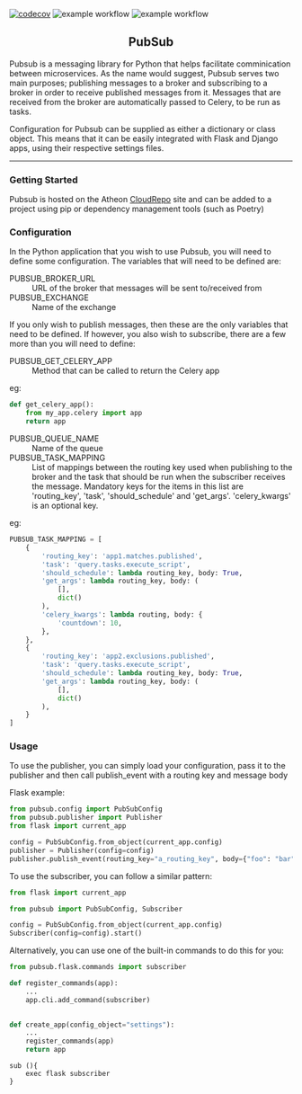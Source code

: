 [![codecov](https://codecov.io/gh/AtheonAnalytics/pubsub/branch/master/graph/badge.svg?token=MJM8ZZJEOY)](https://codecov.io/gh/AtheonAnalytics/pubsub)
![example workflow](https://github.com/AtheonAnalytics/pubsub/actions/workflows/tests.yaml/badge.svg)
![example workflow](https://github.com/AtheonAnalytics/pubsub/actions/workflows/linting.yml/badge.svg)


<h2 align="center">PubSub</h2>

Pubsub is a messaging library for Python that helps facilitate comminication between microservices.
As the name would suggest, Pubsub serves two main purposes; publishing messages to a broker and subscribing to 
a broker in order to receive published messages from it. Messages that are received from the broker are automatically 
passed to Celery, to be run as tasks.

Configuration for Pubsub can be supplied as either a dictionary or class object. This means that it can be easily integrated with Flask and 
Django apps, using their respective settings files.

---
### Getting Started

Pubsub is hosted on the Atheon [CloudRepo](https://www.cloudrepo.io/) site and can be added to a project using pip or 
dependency management tools (such as Poetry)

### Configuration

In the Python application that you wish to use Pubsub, you will need to define some configuration. The variables that will 
need to be defined are:

<dl>
    <dt>PUBSUB_BROKER_URL</dt>
    <dd>URL of the broker that messages will be sent to/received from</dd>
    <dt>PUBSUB_EXCHANGE</dt>
    <dd>Name of the exchange</dd>
</dl>

If you only wish to publish messages, then these are the only variables that need to be defined. If however, you also wish to subscribe, there are a few more than you will need to define: 

<dl>
    <dt>PUBSUB_GET_CELERY_APP</dt>
    <dd>Method that can be called to return the Celery app</dd>
</dl>
eg:

```python
def get_celery_app():
    from my_app.celery import app
    return app
```

<dl>
    <dt>PUBSUB_QUEUE_NAME</dt>
    <dd>Name of the queue</dd>
    <dt>PUBSUB_TASK_MAPPING</dt>
    <dd>List of mappings between the routing key used when publishing to the broker and the task that should be run when the subscriber 
receives the message. Mandatory keys for the items in this list are 'routing_key', 'task', 'should_schedule' and 'get_args'. 
'celery_kwargs' is an optional key.</dd>
</dl>

eg:
```python
PUBSUB_TASK_MAPPING = [
    {
        'routing_key': 'app1.matches.published',
        'task': 'query.tasks.execute_script',
        'should_schedule': lambda routing_key, body: True,
        'get_args': lambda routing_key, body: (
            [],
            dict()
        ),
        'celery_kwargs': lambda routing, body: {
            'countdown': 10,
        },
    },
    {
        'routing_key': 'app2.exclusions.published',
        'task': 'query.tasks.execute_script',
        'should_schedule': lambda routing_key, body: True,
        'get_args': lambda routing_key, body: (
            [],
            dict()
        ),
    }
]
```
### Usage

To use the publisher, you can simply load your configuration, pass it to the publisher and then call 
publish_event with a routing key and message body

Flask example:
```python
from pubsub.config import PubSubConfig
from pubsub.publisher import Publisher
from flask import current_app

config = PubSubConfig.from_object(current_app.config)
publisher = Publisher(config=config)
publisher.publish_event(routing_key="a_routing_key", body={"foo": "bar"})
```

To use the subscriber, you can follow a similar pattern:
```python
from flask import current_app

from pubsub import PubSubConfig, Subscriber

config = PubSubConfig.from_object(current_app.config)
Subscriber(config=config).start()
```

Alternatively, you can use one of the built-in commands to do this for you:
```python
from pubsub.flask.commands import subscriber

def register_commands(app):
    ...
    app.cli.add_command(subscriber)

    
def create_app(config_object="settings"):
    ...
    register_commands(app)
    return app
```
```shell
sub (){
    exec flask subscriber
}
```